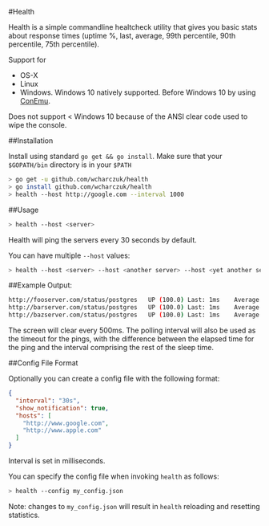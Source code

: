 #Health

Health is a simple commandline healtcheck utility that gives you basic stats about response times (uptime %, last, average, 99th percentile, 90th percentile, 75th percentile).

Support for

- OS-X
- Linux
- Windows. Windows 10 natively supported. Before Windows 10 by using [ConEmu](https://conemu.github.io/).

Does not support < Windows 10 because of the ANSI clear code used to wipe the console.

##Installation

Install using standard `go get && go install`. Make sure that your `$GOPATH/bin` directory is in your `$PATH`

```bash
> go get -u github.com/wcharczuk/health
> go install github.com/wcharczuk/health
> health --host http://google.com --interval 1000
```

##Usage

```bash
> health --host <server>
```

Health will ping the servers every 30 seconds by default.

You can have multiple `--host` values:

```bash
> health --host <server> --host <another server> --host <yet another server>
```

##Example Output:

```bash
http://fooserver.com/status/postgres   UP (100.0) Last: 1ms    Average: 2ms    99th: 2ms     90th: 2ms    75th: 2ms
http://barserver.com/status/postgres   UP (100.0) Last: 1ms    Average: 2ms    99th: 3ms     90th: 2ms    75th: 2ms
http://bazserver.com/status/postgres   UP (100.0) Last: 1ms    Average: 2ms    99th: 4ms     90th: 2ms    75th: 1ms
```

The screen will clear every 500ms. The polling interval will also be used as the timeout for the pings, with the difference between the elapsed time for the ping and the interval comprising the rest of the sleep time.

##Config File Format

Optionally you can create a config file with the following format:

```json
{
  "interval": "30s",
  "show_notification": true,
  "hosts": [
    "http://www.google.com",
    "http://www.apple.com"
  ]
}
```

Interval is set in milliseconds. 

You can specify the config file when invoking `health` as follows:

```bash
> health --config my_config.json
```

Note: changes to `my_config.json` will result in `health` reloading and resetting statistics. 
